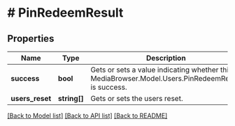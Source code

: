 # # PinRedeemResult

## Properties

Name | Type | Description | Notes
------------ | ------------- | ------------- | -------------
**success** | **bool** | Gets or sets a value indicating whether this MediaBrowser.Model.Users.PinRedeemResult is success. | [optional]
**users_reset** | **string[]** | Gets or sets the users reset. | [optional]

[[Back to Model list]](../../README.md#models) [[Back to API list]](../../README.md#endpoints) [[Back to README]](../../README.md)
